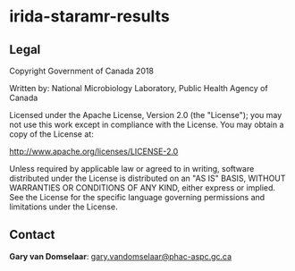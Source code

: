 # irida-staramr-results


## Legal


Copyright Government of Canada 2018

Written by: National Microbiology Laboratory, Public Health Agency of Canada

Licensed under the Apache License, Version 2.0 (the "License"); you may not use
this work except in compliance with the License. You may obtain a copy of the
License at:

http://www.apache.org/licenses/LICENSE-2.0

Unless required by applicable law or agreed to in writing, software distributed
under the License is distributed on an "AS IS" BASIS, WITHOUT WARRANTIES OR
CONDITIONS OF ANY KIND, either express or implied. See the License for the
specific language governing permissions and limitations under the License.


## Contact

**Gary van Domselaar**: gary.vandomselaar@phac-aspc.gc.ca
